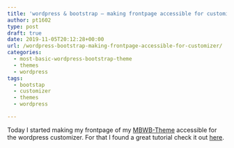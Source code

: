 ```yaml
---
title: 'wordpress & bootstrap – making frontpage accessible for customizer'
author: pt1602
type: post
draft: true
date: 2019-11-05T20:12:28+00:00
url: /wordpress-bootstrap-making-frontpage-accessible-for-customizer/
categories:
  - most-basic-wordpress-bootstrap-theme
  - themes
  - wordpress
tags:
  - bootstap
  - customizer
  - themes
  - wordpress

---
```

Today I started making my frontpage of my [MBWB-Theme][1] accessible for the wordpress customizer. For that I found a great tutorial check it out [here][2].

 [1]: https://github.com/pt1602/most-basic-wordpress-bootstrap-theme
 [2]: https://www.youtube.com/watch?v=74Sa9u4-PR8